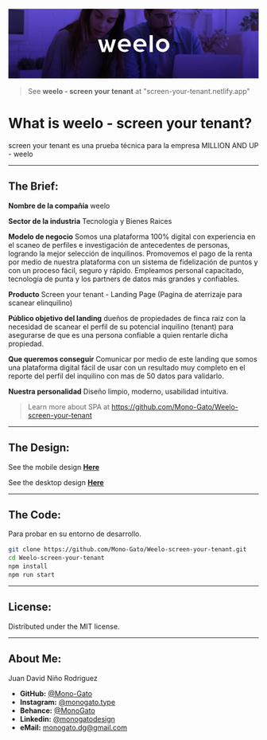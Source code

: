 [![weelo](https://raw.githubusercontent.com/Mono-Gato/Weelo-screen-your-tenant/main/readme/Readme.jpg "weelo")](screen-your-tenant.netlify.app/ "weelo")

>See **weelo - screen your tenant** at "screen-your-tenant.netlify.app"

# What is weelo - screen your tenant?
screen your tenant es una prueba técnica para la empresa MILLION AND UP - weelo

------------



## The Brief:
**Nombre de la compañía**
weelo

**Sector de la industria**
Tecnología y Bienes Raices 

**Modelo de negocio**
Somos una plataforma 100% digital con experiencia en el scaneo de perfiles e investigación de antecedentes de personas, logrando la mejor selección de inquilinos. Promovemos el pago de la renta por medio de nuestra plataforma con un sistema de fidelización de puntos y con un proceso fácil, seguro y rápido. Empleamos personal capacitado, tecnología de punta y los partners de datos más grandes y confiables. 

**Producto**
Screen your tenant - Landing Page (Pagina de aterrizaje para scanear elinquilino) 

**Público objetivo del landing**
dueños de propiedades de finca raiz con la necesidad de scanear el perfil de su potencial inquilino (tenant) para asegurarse de que es una persona confiable a quien rentarle dicha propiedad. 

**Que queremos conseguir**
Comunicar por medio de este landing que somos una plataforma digital fácil de usar con un resultado muy completo en el reporte del perfil del inquilino con mas de 50 datos para validarlo.

**Nuestra personalidad**
 Diseño limpio, moderno, usabilidad intuitiva. 


>Learn more about SPA at https://github.com/Mono-Gato/Weelo-screen-your-tenant

------------

## The Design:

See the mobile design [**Here**](https://xd.adobe.com/view/50bfc06f-b7d6-49aa-8d6b-eeaa1a5b1a14-05ec/ "** Here**")

See the desktop design [**Here**](https://xd.adobe.com/view/e256e9bc-26bf-460b-99ad-f13cd54a1046-b705/ "** Here**")

------------
## The Code:

Para probar en su entorno de desarrollo.

```sh
git clone https://github.com/Mono-Gato/Weelo-screen-your-tenant.git
cd Weelo-screen-your-tenant
npm install
npm run start
```
------------

## License:

Distributed under the MIT license.

------------
## About Me:

Juan David Niño Rodriguez

- **GitHub:** [@Mono-Gato](https://github.com/Mono-Gato "@Mono-Gato")
- **Instagram:** [@monogato.type](https://www.instagram.com/monogato.type/ "@monogato.type")
- **Behance:** [@MonoGato](https://www.behance.net/monogatodesign "@MonoGato")
- **Linkedin:** [@monogatodesign](https://www.linkedin.com/in/monogatodesign/ "@monogatodesign")
- **eMail:** monogato.dg@gmail.com
